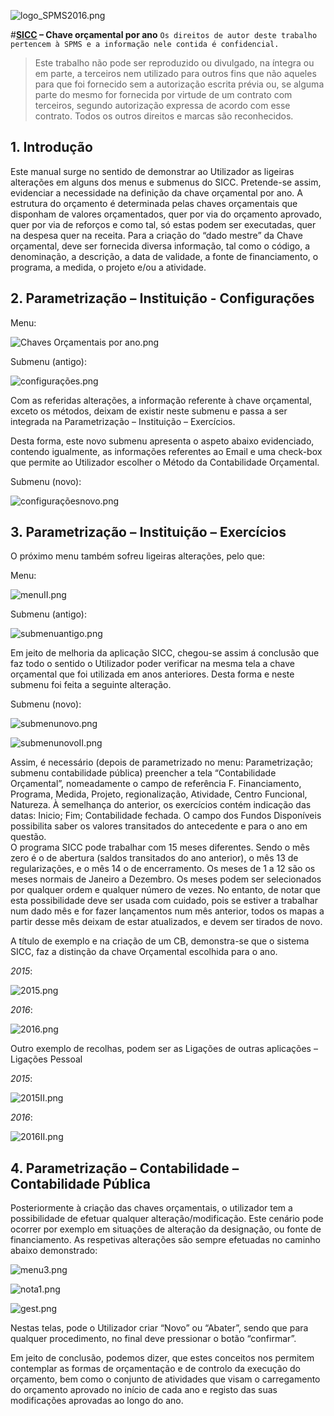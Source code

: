 ![logo_SPMS2016.png](https://raw.githubusercontent.com/SPMSSICC/Markdown/master/logos%20SPMS/logo_SPMS2016.png "")

#**[SICC](C://Users//User//Desktop//SICC//LOGIN.html "SICC") – Chave orçamental por ano**
``Os direitos de autor deste trabalho pertencem à SPMS e a informação nele contida é confidencial.``


> Este trabalho não pode ser reproduzido ou divulgado, na íntegra ou em parte, a terceiros nem utilizado para outros fins que não aqueles para que foi fornecido sem a autorização escrita prévia ou, se alguma parte do mesmo for fornecida por virtude de um contrato com terceiros, segundo autorização expressa de acordo com esse contrato. Todos os outros direitos e marcas são reconhecidos.

## 1.	Introdução

Este manual surge no sentido de demonstrar ao Utilizador as ligeiras alterações em alguns dos menus e submenus do SICC. Pretende-se assim, evidenciar a necessidade na definição da chave orçamental por ano. 
A estrutura do orçamento é determinada pelas chaves orçamentais que disponham de valores orçamentados, quer por via do orçamento aprovado, quer por via de reforços e como tal, só estas podem ser executadas, quer na despesa quer na receita. 
Para a criação do “dado mestre” da Chave orçamental, deve ser fornecida diversa informação, tal como o código, a denominação, a descrição, a data de validade, a fonte de financiamento, o programa, a medida, o projeto e/ou a atividade.

## 2.	Parametrização – Instituição - Configurações

Menu:

![Chaves Orçamentais por ano.png](https://raw.githubusercontent.com/SPMSSICC/Markdown/master/Chaves%20or%C3%A7amentais%20por%20ano/Chaves%20Or%C3%A7amentais%20por%20ano.png "")

Submenu (antigo):

![configurações.png](https://raw.githubusercontent.com/SPMSSICC/Markdown/master/Chaves%20or%C3%A7amentais%20por%20ano/configura%C3%A7%C3%B5es.png "")

Com as referidas alterações, a informação referente à chave orçamental, exceto os métodos, deixam de existir neste submenu e passa a ser integrada na Parametrização – Instituição – Exercícios.

Desta forma, este novo submenu apresenta o aspeto abaixo evidenciado, contendo igualmente, as informações referentes ao Email e uma check-box que permite ao Utilizador escolher o Método da Contabilidade Orçamental.

Submenu (novo):

![configuraçõesnovo.png](https://raw.githubusercontent.com/SPMSSICC/Markdown/master/Chaves%20or%C3%A7amentais%20por%20ano/configura%C3%A7%C3%B5esnovo.png "")

## 3.	Parametrização – Instituição – Exercícios

O próximo menu também sofreu ligeiras alterações, pelo que:

Menu:

![menuII.png](https://raw.githubusercontent.com/SPMSSICC/Markdown/master/Chaves%20or%C3%A7amentais%20por%20ano/menuII.png"")

Submenu (antigo):

![submenuantigo.png](https://raw.githubusercontent.com/SPMSSICC/Markdown/master/Chaves%20or%C3%A7amentais%20por%20ano/submenuantigo.png "")

Em jeito de melhoria da aplicação SICC, chegou-se assim á conclusão que faz todo o sentido o Utilizador poder verificar na mesma tela a chave orçamental que foi utilizada em anos anteriores. Desta forma e neste submenu foi feita a seguinte alteração.

Submenu (novo):

![submenunovo.png](https://raw.githubusercontent.com/SPMSSICC/Markdown/master/Chaves%20or%C3%A7amentais%20por%20ano/submenunovo.png "")

![submenunovoII.png](https://raw.githubusercontent.com/SPMSSICC/Markdown/master/Chaves%20or%C3%A7amentais%20por%20ano/submenunovoII.png "")

Assim, é necessário (depois de parametrizado no menu: Parametrização; submenu contabilidade pública) preencher a tela “Contabilidade Orçamental”, nomeadamente o campo de referência F. Financiamento, Programa, Medida, Projeto, regionalização, Atividade, Centro Funcional, Natureza.
À semelhança do anterior, os exercícios contém indicação das datas: Inicio; Fim; Contabilidade fechada. O campo dos Fundos Disponíveis possibilita saber os valores transitados do antecedente e para o ano em questão.  
O programa SICC pode trabalhar com 15 meses diferentes. Sendo o mês zero é o de abertura (saldos transitados do ano anterior), o mês 13 de regularizações, e o mês 14 o de encerramento. Os meses de 1 a 12 são os meses normais de Janeiro a Dezembro. Os meses podem ser selecionados por qualquer ordem e qualquer número de vezes. No entanto, de notar que esta possibilidade deve ser usada com cuidado, pois se estiver a trabalhar num dado mês e for fazer lançamentos num mês anterior, todos os mapas a partir desse mês deixam de estar atualizados, e devem ser tirados de novo.

A título de exemplo e na criação de um CB, demonstra-se que o sistema SICC, faz a distinção da chave Orçamental escolhida para o ano.

*_2015_*:

![2015.png](https://raw.githubusercontent.com/SPMSSICC/Markdown/master/Chaves%20or%C3%A7amentais%20por%20ano/2015.png "")    


*_2016_*:

![2016.png](https://raw.githubusercontent.com/SPMSSICC/Markdown/master/Chaves%20or%C3%A7amentais%20por%20ano/2016.png "")


Outro exemplo de recolhas, podem ser as Ligações de outras aplicações – Ligações Pessoal

*_2015_*:

![2015II.png](https://raw.githubusercontent.com/SPMSSICC/Markdown/master/Chaves%20or%C3%A7amentais%20por%20ano/2015II.png "")


*_2016_*:

![2016II.png](https://raw.githubusercontent.com/SPMSSICC/Markdown/master/Chaves%20or%C3%A7amentais%20por%20ano/2016II.png "")

## 4.	Parametrização – Contabilidade – Contabilidade Pública

Posteriormente à criação das chaves orçamentais, o utilizador tem a possibilidade de efetuar qualquer alteração/modificação. Este cenário pode ocorrer por exemplo em situações de alteração da designação, ou fonte de financiamento. As respetivas alterações são sempre efetuadas no caminho abaixo demonstrado:

![menu3.png](https://raw.githubusercontent.com/SPMSSICC/Markdown/master/Chaves%20or%C3%A7amentais%20por%20ano/menu3.png "")

![nota1.png](https://raw.githubusercontent.com/SPMSSICC/Markdown/master/Chaves%20or%C3%A7amentais%20por%20ano/nota1.png "")

![gest.png](https://raw.githubusercontent.com/SPMSSICC/Markdown/master/Chaves%20or%C3%A7amentais%20por%20ano/gest.png "")

Nestas telas, pode o Utilizador criar “Novo” ou “Abater”, sendo que para qualquer procedimento, no final deve pressionar o botão “confirmar”.

Em jeito de conclusão, podemos dizer, que  estes conceitos nos permitem contemplar  as formas de orçamentação e de controlo da execução do orçamento, bem como o conjunto de atividades que visam o carregamento do orçamento aprovado no início de cada ano e registo das suas modificações aprovadas ao longo do ano.



